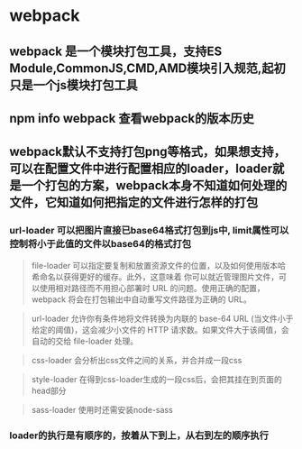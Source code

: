 # webpack 

## webpack 是一个模块打包工具，支持ES Module,CommonJS,CMD,AMD模块引入规范,起初只是一个js模块打包工具

## npm info webpack 查看webpack的版本历史

## webpack默认不支持打包png等格式，如果想支持，可以在配置文件中进行配置相应的loader，loader就是一个打包的方案，webpack本身不知道如何处理的文件，它知道如何把指定的文件进行怎样的打包

### url-loader 可以把图片直接已base64格式打包到js中, limit属性可以控制将小于此值的文件以base64的格式打包


> file-loader 可以指定要复制和放置资源文件的位置，以及如何使用版本哈希命名以获得更好的缓存。此外，这意味着 你可以就近管理图片文件，可以使用相对路径而不用担心部署时 URL 的问题。使用正确的配置，webpack 将会在打包输出中自动重写文件路径为正确的 URL。

> url-loader 允许你有条件地将文件转换为内联的 base-64 URL (当文件小于给定的阈值)，这会减少小文件的 HTTP 请求数。如果文件大于该阈值，会自动的交给 file-loader 处理。
 
> css-loader 会分析出css文件之间的关系，并合并成一段css

> style-loader 在得到css-loader生成的一段css后，会把其挂在到页面的head部分

> sass-loader 使用时还需安装node-sass

### loader的执行是有顺序的，按着从下到上，从右到左的顺序执行